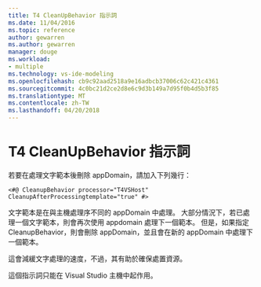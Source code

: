 ```yaml
---
title: T4 CleanUpBehavior 指示詞
ms.date: 11/04/2016
ms.topic: reference
author: gewarren
ms.author: gewarren
manager: douge
ms.workload:
- multiple
ms.technology: vs-ide-modeling
ms.openlocfilehash: cb9c92aad2518a9e16adbcb37006c62c421c4361
ms.sourcegitcommit: 4c0bc21d2ce2d8e6c9d3b149a7d95f0b4d5b3f85
ms.translationtype: MT
ms.contentlocale: zh-TW
ms.lasthandoff: 04/20/2018
---
```

# <a name="t4-cleanupbehavior-directive"></a>T4 CleanUpBehavior 指示詞

若要在處理文字範本後刪除 appDomain，請加入下列幾行：

```
<#@ CleanupBehavior processor="T4VSHost" CleanupAfterProcessingtemplate="true" #>
```

文字範本是在與主機處理序不同的 appDomain 中處理。 大部分情況下，若已處理一個文字範本，則會再次使用 appdomain 處理下一個範本。 但是，如果指定 CleanupBehavior，則會刪除 appDomain，並且會在新的 appDomain 中處理下一個範本。

這會減緩文字處理的速度，不過，其有助於確保處置資源。

這個指示詞只能在 Visual Studio 主機中起作用。
